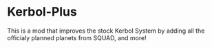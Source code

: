 # Kerbol-Plus
This is a mod that improves the stock Kerbol System by adding all the officialy planned planets from SQUAD, and more!
